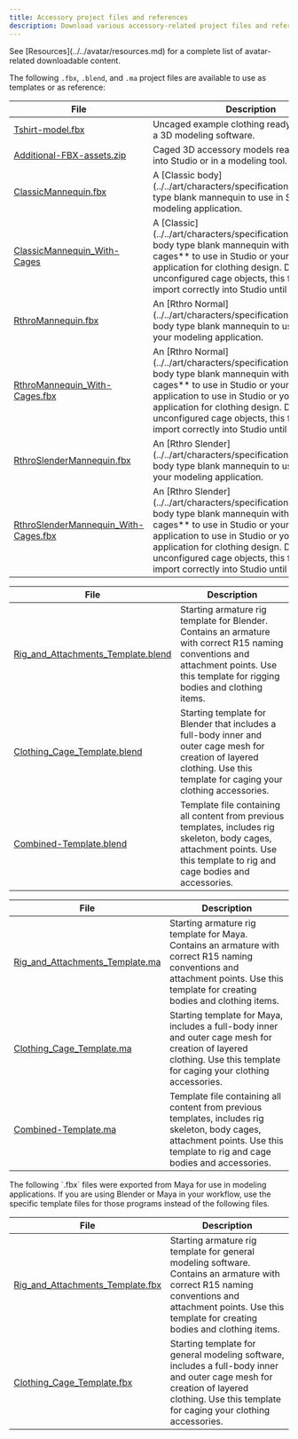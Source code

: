 ```yaml
---
title: Accessory project files and references
description: Download various accessory-related project files and reference files.
---
```


<Alert severity = 'info'>
See [Resources](../../avatar/resources.md) for a complete list of avatar-related downloadable content.
</Alert>

The following `.fbx`, `.blend`, and `.ma` project files are available to use as templates or as reference:

<Tabs>
  <TabItem label="Clothing and mannequins">
  <table>
<thead>
  <tr>
    <th><b>File</b></th>
    <th><b>Description</b></th>
  </tr>
</thead>
<tbody>
    <tr>
    <td><a href="../../assets/accessories/reference-files/Tshirt-model.fbx" download>Tshirt-model.fbx</a></td>
    <td>Uncaged example clothing ready for caging in a 3D modeling software.</td>
  </tr>
  <tr>
    <td><a href="../../assets/accessories/reference-files/Additional-FBX-assets.zip" download>Additional-FBX-assets.zip</a></td>
    <td>Caged 3D accessory models ready for import into Studio or in a modeling tool.</td>
  </tr>
  <tr>
    <td><a href="../../assets/art/reference-files/ClassicMannequin.fbx" download>ClassicMannequin.fbx</a></td>
    <td>A [Classic body](../../art/characters/specifications.md#classic) type blank mannequin to use in Studio or your modeling application.</td>
  </tr>
  <tr>
    <td><a href="../../assets/art/reference-files/ClassicMannequin_With-Cages.fbx" download>ClassicMannequin_With-Cages</a></td>
    <td>A [Classic](../../art/characters/specifications.md#classic) body type blank mannequin with **body cages** to use in Studio or your modeling application for clothing design. Due to unconfigured cage objects, this file may not import correctly into Studio until modified.</td>
  </tr>
  <tr>
    <td><a href="../../assets/art/reference-files/RthroMannequin.fbx" download>RthroMannequin.fbx</a></td>
    <td>An [Rthro Normal](../../art/characters/specifications.md#normal) body type blank mannequin to use in Studio or your modeling application.</td>
  </tr>
  <tr>
    <td><a href="../../assets/art/reference-files/RthroMannequin_With-Cages.fbx" download>RthroMannequin_With-Cages.fbx</a></td>
    <td>An [Rthro Normal](../../art/characters/specifications.md#normal) body type blank mannequin with **body cages** to use in Studio or your modeling application to use in Studio or your modeling application for clothing design. Due to unconfigured cage objects, this file may not import correctly into Studio until modified.</td>
  </tr>
  <tr>
    <td><a href="../../assets/art/reference-files/RthroSlenderMannequin.fbx" download>RthroSlenderMannequin.fbx</a></td>
    <td>An [Rthro Slender](../../art/characters/specifications.md#slender) body type blank mannequin to use in Studio or your modeling application.</td>
  </tr>
  <tr>
    <td><a href="../../assets/art/reference-files/RthroSlenderMannequin_With-Cages.fbx" download>RthroSlenderMannequin_With-Cages.fbx</a></td>
    <td>An [Rthro Slender](../../art/characters/specifications.md#slender) body type blank mannequin with **body cages** to use in Studio or your modeling application to use in Studio or your modeling application for clothing design. Due to unconfigured cage objects, this file may not import correctly into Studio until modified.</td>
  </tr>
</tbody>
</table>
  </TabItem>
  <TabItem label="Blender">
  <table>
  <thead>
  <tr>
    <th><b>File</b></th>
    <th><b>Description</b></th>
  </tr>
  </thead>
  <tbody>
  <tr>
    <td><a href="../../assets/modeling/meshes/reference-files/Rig_and_Attachments_Templates.zip" download>Rig_and_Attachments_Template.blend</a></td>
    <td>Starting armature rig template for Blender. Contains an armature with correct R15 naming conventions and attachment points. Use this template for rigging bodies and clothing items.</td>
  </tr>
  <tr>
    <td><a href="../../assets/modeling/meshes/reference-files/Clothing_Cage_Templates.zip" download>Clothing_Cage_Template.blend</a></td>
    <td>Starting template for Blender that includes a full-body inner and outer cage mesh for creation of layered clothing. Use this template for caging your clothing accessories.</td>
  </tr>
  <tr>
    <td><a href="../../assets/modeling/meshes/reference-files/Combined_Templates.zip" download>Combined-Template.blend</a></td>
    <td>Template file containing all content from previous templates, includes rig skeleton, body cages, attachment points. Use this template to rig and cage bodies and accessories.</td>
  </tr>
</tbody>
</table>

  </TabItem>
  <TabItem label="Maya">
  <table>
<thead>
  <tr>
    <th><b>File</b></th>
    <th><b>Description</b></th>
  </tr>
</thead>
<tbody>
  <tr>
    <td><a href="../../assets/modeling/meshes/reference-files/Rig_and_Attachments_Templates.zip" download>Rig_and_Attachments_Template.ma</a></td>
    <td>Starting armature rig template for Maya. Contains an armature with correct R15 naming conventions and attachment points. Use this template for creating bodies and clothing items.</td>
  </tr>
  <tr>
    <td><a href="../../assets/modeling/meshes/reference-files/Clothing_Cage_Templates.zip" download>Clothing_Cage_Template.ma</a></td>
    <td>Starting template for Maya, includes a full-body inner and outer cage mesh for creation of layered clothing. Use this template for caging your clothing accessories.</td>
  </tr>
  <tr>
    <td><a href="../../assets/modeling/meshes/reference-files/Combined_Templates.zip" download>Combined-Template.ma</a></td>
    <td>Template file containing all content from previous templates, includes rig skeleton, body cages, attachment points. Use this template to rig and cage bodies and accessories.</td>
  </tr>

</tbody>
</table>

  </TabItem>
  <TabItem label="General">
  <Alert severity = 'warning'>
  The following `.fbx` files were exported from Maya for use in modeling applications. If you are using Blender or Maya in your workflow, use the specific template files for those programs instead of the following files.
  </Alert>
    <table>
<thead>
  <tr>
    <th><b>File</b></th>
    <th><b>Description</b></th>
  </tr>
</thead>
<tbody>
  <tr>
    <td><a href="../../assets/modeling/meshes/reference-files/Rig_and_Attachments_Templates.zip" download>Rig_and_Attachments_Template.fbx</a></td>
    <td>Starting armature rig template for general modeling software. Contains an armature with correct R15 naming conventions and attachment points. Use this template for creating bodies and clothing items.</td>
  </tr>
  <tr>
    <td><a href="../../assets/modeling/meshes/reference-files/Clothing_Cage_Templates.zip" download>Clothing_Cage_Template.fbx</a></td>
    <td>Starting template for general modeling software, includes a full-body inner and outer cage mesh for creation of layered clothing. Use this template for caging your clothing accessories.</td>
  </tr>

</tbody>
</table>
  </TabItem>
</Tabs>
